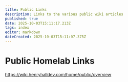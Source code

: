 ```yaml
---
title: Public Links
description: Links to the various public wiki articles
published: true
date: 2025-10-03T15:11:17.213Z
tags: index
editor: markdown
dateCreated: 2025-10-03T15:11:07.375Z
---
```


# Public Homelab Links
https://wiki.henryhalldev.com/home/public/overview
